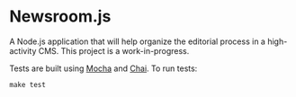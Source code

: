 Newsroom.js
========

A Node.js application that will help organize the editorial process in a high-activity CMS.
This project is a work-in-progress.

Tests are built using [Mocha](http://visionmedia.github.com/mocha/) and [Chai](http://chaijs.com/).
To run tests:

    make test
